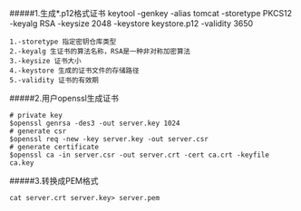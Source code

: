 
#####1.生成*.p12格式证书
    keytool -genkey -alias tomcat  -storetype PKCS12 -keyalg RSA -keysize 2048  -keystore keystore.p12 -validity 3650

    1.-storetype 指定密钥仓库类型 
    2.-keyalg 生证书的算法名称，RSA是一种非对称加密算法 
    3.-keysize 证书大小 
    4.-keystore 生成的证书文件的存储路径 
    5.-validity 证书的有效期

#####2.用户openssl生成证书

    # private key
    $openssl genrsa -des3 -out server.key 1024 
    # generate csr
    $openssl req -new -key server.key -out server.csr
    # generate certificate
    $openssl ca -in server.csr -out server.crt -cert ca.crt -keyfile ca.key  
    
#####3.转换成PEM格式

    cat server.crt server.key> server.pem
    
 
    
    
    

